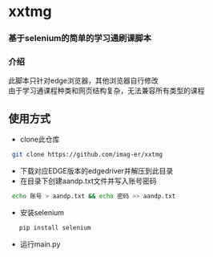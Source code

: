 # xxtmg

### 基于selenium的简单的学习通刷课脚本

### 介绍
此脚本只针对edge浏览器，其他浏览器自行修改  
由于学习通课程种类和网页结构复杂，无法兼容所有类型的课程
## 使用方式 
- clone此仓库
```bash
 git clone https://github.com/imag-er/xxtmg
 ```
- 下载对应EDGE版本的edgedriver并解压到此目录
- 在目录下创建aandp.txt文件并写入账号密码
```bash
 echo 账号 > aandp.txt && echo 密码 >> aandp.txt
```
- 安装selenium
```python
   pip install selenium
```
- 运行main.py